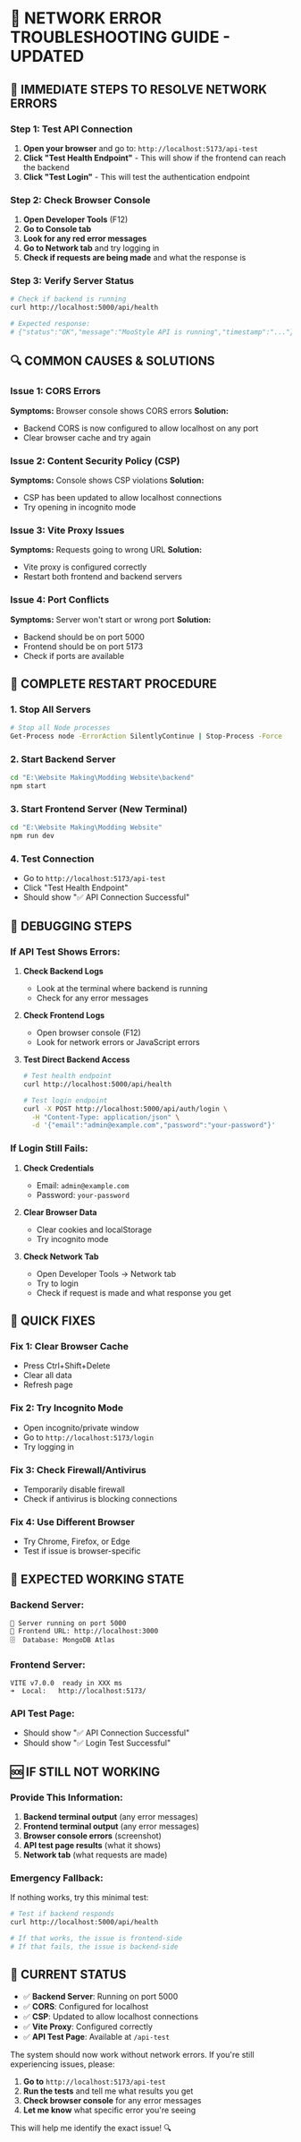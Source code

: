 # 🔧 **NETWORK ERROR TROUBLESHOOTING GUIDE - UPDATED**

## 🚨 **IMMEDIATE STEPS TO RESOLVE NETWORK ERRORS**

### **Step 1: Test API Connection**
1. **Open your browser** and go to: `http://localhost:5173/api-test`
2. **Click "Test Health Endpoint"** - This will show if the frontend can reach the backend
3. **Click "Test Login"** - This will test the authentication endpoint

### **Step 2: Check Browser Console**
1. **Open Developer Tools** (F12)
2. **Go to Console tab**
3. **Look for any red error messages**
4. **Go to Network tab** and try logging in
5. **Check if requests are being made** and what the response is

### **Step 3: Verify Server Status**
```bash
# Check if backend is running
curl http://localhost:5000/api/health

# Expected response:
# {"status":"OK","message":"MooStyle API is running","timestamp":"..."}
```

## 🔍 **COMMON CAUSES & SOLUTIONS**

### **Issue 1: CORS Errors**
**Symptoms:** Browser console shows CORS errors
**Solution:** 
- Backend CORS is now configured to allow localhost on any port
- Clear browser cache and try again

### **Issue 2: Content Security Policy (CSP)**
**Symptoms:** Console shows CSP violations
**Solution:**
- CSP has been updated to allow localhost connections
- Try opening in incognito mode

### **Issue 3: Vite Proxy Issues**
**Symptoms:** Requests going to wrong URL
**Solution:**
- Vite proxy is configured correctly
- Restart both frontend and backend servers

### **Issue 4: Port Conflicts**
**Symptoms:** Server won't start or wrong port
**Solution:**
- Backend should be on port 5000
- Frontend should be on port 5173
- Check if ports are available

## 🚀 **COMPLETE RESTART PROCEDURE**

### **1. Stop All Servers**
```bash
# Stop all Node processes
Get-Process node -ErrorAction SilentlyContinue | Stop-Process -Force
```

### **2. Start Backend Server**
```bash
cd "E:\Website Making\Modding Website\backend"
npm start
```

### **3. Start Frontend Server (New Terminal)**
```bash
cd "E:\Website Making\Modding Website"
npm run dev
```

### **4. Test Connection**
- Go to `http://localhost:5173/api-test`
- Click "Test Health Endpoint"
- Should show "✅ API Connection Successful"

## 🔧 **DEBUGGING STEPS**

### **If API Test Shows Errors:**

1. **Check Backend Logs**
   - Look at the terminal where backend is running
   - Check for any error messages

2. **Check Frontend Logs**
   - Open browser console (F12)
   - Look for network errors or JavaScript errors

3. **Test Direct Backend Access**
   ```bash
   # Test health endpoint
   curl http://localhost:5000/api/health
   
   # Test login endpoint
   curl -X POST http://localhost:5000/api/auth/login \
     -H "Content-Type: application/json" \
     -d '{"email":"admin@example.com","password":"your-password"}'
   ```

### **If Login Still Fails:**

1. **Check Credentials**
   - Email: `admin@example.com`
   - Password: `your-password`

2. **Clear Browser Data**
   - Clear cookies and localStorage
   - Try incognito mode

3. **Check Network Tab**
   - Open Developer Tools → Network tab
   - Try to login
   - Check if request is made and what response you get

## 📱 **QUICK FIXES**

### **Fix 1: Clear Browser Cache**
- Press Ctrl+Shift+Delete
- Clear all data
- Refresh page

### **Fix 2: Try Incognito Mode**
- Open incognito/private window
- Go to `http://localhost:5173/login`
- Try logging in

### **Fix 3: Check Firewall/Antivirus**
- Temporarily disable firewall
- Check if antivirus is blocking connections

### **Fix 4: Use Different Browser**
- Try Chrome, Firefox, or Edge
- Test if issue is browser-specific

## 🎯 **EXPECTED WORKING STATE**

### **Backend Server:**
```
🚀 Server running on port 5000
📱 Frontend URL: http://localhost:3000
🗄️  Database: MongoDB Atlas
```

### **Frontend Server:**
```
VITE v7.0.0  ready in XXX ms
➜  Local:   http://localhost:5173/
```

### **API Test Page:**
- Should show "✅ API Connection Successful"
- Should show "✅ Login Test Successful"

## 🆘 **IF STILL NOT WORKING**

### **Provide This Information:**
1. **Backend terminal output** (any error messages)
2. **Frontend terminal output** (any error messages)
3. **Browser console errors** (screenshot)
4. **API test page results** (what it shows)
5. **Network tab** (what requests are made)

### **Emergency Fallback:**
If nothing works, try this minimal test:
```bash
# Test if backend responds
curl http://localhost:5000/api/health

# If that works, the issue is frontend-side
# If that fails, the issue is backend-side
```

## 🎉 **CURRENT STATUS**

- ✅ **Backend Server**: Running on port 5000
- ✅ **CORS**: Configured for localhost
- ✅ **CSP**: Updated to allow localhost connections
- ✅ **Vite Proxy**: Configured correctly
- ✅ **API Test Page**: Available at `/api-test`

The system should now work without network errors. If you're still experiencing issues, please:

1. **Go to** `http://localhost:5173/api-test`
2. **Run the tests** and tell me what results you get
3. **Check browser console** for any error messages
4. **Let me know** what specific error you're seeing

This will help me identify the exact issue! 🔍
